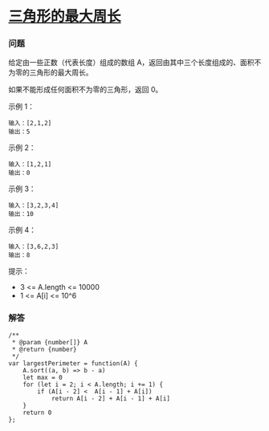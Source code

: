 # [三角形的最大周长](https://leetcode-cn.com/problems/largest-perimeter-triangle)

### 问题

给定由一些正数（代表长度）组成的数组 A，返回由其中三个长度组成的、面积不为零的三角形的最大周长。

如果不能形成任何面积不为零的三角形，返回 0。



示例 1：

```
输入：[2,1,2]
输出：5
```
示例 2：

```
输入：[1,2,1]
输出：0
```
示例 3：

```
输入：[3,2,3,4]
输出：10
```
示例 4：

```
输入：[3,6,2,3]
输出：8
```


提示：

* 3 <= A.length <= 10000
* 1 <= A[i] <= 10^6

### 解答

```
/**
 * @param {number[]} A
 * @return {number}
 */
var largestPerimeter = function(A) {
    A.sort((a, b) => b - a)
    let max = 0
    for (let i = 2; i < A.length; i += 1) {
        if (A[i - 2] <  A[i - 1] + A[i])
            return A[i - 2] + A[i - 1] + A[i]
    }
    return 0
};
```

